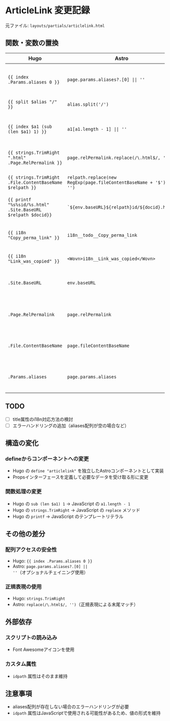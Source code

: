 # ArticleLink 変更記録

元ファイル: `layouts/partials/articlelink.html`

## 関数・変数の置換

| Hugo | Astro | 備考 |
| ---- | ----- | ---- |
| `{{ index .Params.aliases 0 }}` | `page.params.aliases?.[0] \|\| ''` | 配列の最初の要素取得 |
| `{{ split $alias "/" }}` | `alias.split('/')` | 文字列分割 |
| `{{ index $a1 (sub (len $a1) 1) }}` | `a1[a1.length - 1] \|\| ''` | 配列の最後の要素取得 |
| `{{ strings.TrimRight ".html" .Page.RelPermalink }}` | `page.relPermalink.replace(/\.html$/, '')` | 文字列の末尾削除 |
| `{{ strings.TrimRight .File.ContentBaseName $relpath }}` | `relpath.replace(new RegExp(page.fileContentBaseName + '$'), '')` | 文字列の末尾削除 |
| `{{ printf "%s%sid/%s.html" .Site.BaseURL $relpath $docid}}` | `` `${env.baseURL}${relpath}id/${docid}.html` `` | 文字列テンプレート |
| `{{ i18n "Copy_perma_link" }}` | `i18n__todo__Copy_perma_link` | title属性内のためTODO |
| `{{ i18n "Link_was_copied" }}` | `<Wovn>i18n__Link_was_copied</Wovn>` | WOVN対応 |
| `.Site.BaseURL` | `env.baseURL` | envプロパティに集約 |
| `.Page.RelPermalink` | `page.relPermalink` | pageプロパティに集約 |
| `.File.ContentBaseName` | `page.fileContentBaseName` | pageプロパティに集約 |
| `.Params.aliases` | `page.params.aliases` | pageプロパティに集約 |

## TODO

- [ ] title属性のi18n対応方法の検討
- [ ] エラーハンドリングの追加（aliases配列が空の場合など）

## 構造の変化

### defineからコンポーネントへの変更

- Hugo の `define "articlelink"` を独立したAstroコンポーネントとして実装
- Propsインターフェースを定義して必要なデータを受け取る形に変更

### 関数処理の変更

- Hugo の `sub (len $a1) 1` → JavaScript の `a1.length - 1`
- Hugo の `strings.TrimRight` → JavaScript の `replace` メソッド
- Hugo の `printf` → JavaScript のテンプレートリテラル

## その他の差分

### 配列アクセスの安全性

- Hugo: `{{ index .Params.aliases 0 }}`
- Astro: `page.params.aliases?.[0] || ''`（オプショナルチェイニング使用）

### 正規表現の使用

- Hugo: `strings.TrimRight`
- Astro: `replace(/\.html$/, '')`（正規表現による末尾マッチ）

## 外部依存

### スクリプトの読み込み

- Font Awesomeアイコンを使用

### カスタム属性

- `idpath` 属性はそのまま維持

## 注意事項

- aliases配列が存在しない場合のエラーハンドリングが必要
- `idpath` 属性はJavaScriptで使用される可能性があるため、値の形式を維持